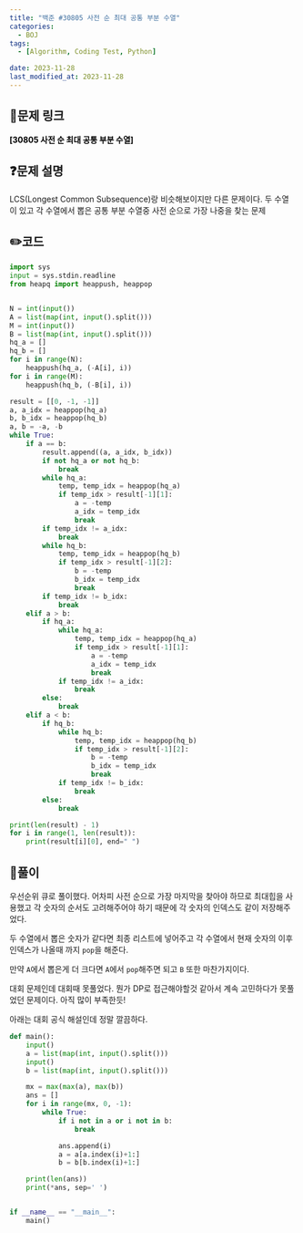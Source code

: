 ```yaml
---
title: "백준 #30805 사전 순 최대 공통 부분 수열"
categories:
  - BOJ
tags:
  - [Algorithm, Coding Test, Python]

date: 2023-11-28
last_modified_at: 2023-11-28
---
```


## :link:문제 링크

<a href="https://www.acmicpc.net/problem/30805" style="text-decoration:none; color:black; font-weight:bold" target="_blank">[30805 사전 순 최대 공통 부분 수열]</a>

## :question:문제 설명

LCS(Longest Common Subsequence)랑 비슷해보이지만 다른 문제이다.
두 수열이 있고 각 수열에서 뽑은 공통 부분 수열중 사전 순으로 가장 나중을 찾는 문제

## :pencil2:코드

```python
import sys
input = sys.stdin.readline
from heapq import heappush, heappop


N = int(input())
A = list(map(int, input().split()))
M = int(input())
B = list(map(int, input().split()))
hq_a = []
hq_b = []
for i in range(N):
    heappush(hq_a, (-A[i], i))
for i in range(M):
    heappush(hq_b, (-B[i], i))

result = [[0, -1, -1]]
a, a_idx = heappop(hq_a)
b, b_idx = heappop(hq_b)
a, b = -a, -b
while True:
    if a == b:
        result.append((a, a_idx, b_idx))
        if not hq_a or not hq_b:
            break
        while hq_a:
            temp, temp_idx = heappop(hq_a)
            if temp_idx > result[-1][1]:
                a = -temp
                a_idx = temp_idx
                break
        if temp_idx != a_idx:
            break
        while hq_b:
            temp, temp_idx = heappop(hq_b)
            if temp_idx > result[-1][2]:
                b = -temp
                b_idx = temp_idx
                break
        if temp_idx != b_idx:
            break
    elif a > b:
        if hq_a:
            while hq_a:
                temp, temp_idx = heappop(hq_a)
                if temp_idx > result[-1][1]:
                    a = -temp
                    a_idx = temp_idx
                    break
            if temp_idx != a_idx:
                break
        else:
            break
    elif a < b:
        if hq_b:
            while hq_b:
                temp, temp_idx = heappop(hq_b)
                if temp_idx > result[-1][2]:
                    b = -temp
                    b_idx = temp_idx
                    break
            if temp_idx != b_idx:
                break
        else:
            break

print(len(result) - 1)
for i in range(1, len(result)):
    print(result[i][0], end=" ")
```

## :memo:풀이

우선순위 큐로 풀이했다. 어차피 사전 순으로 가장 마지막을 찾아야 하므로 최대힙을 사용했고 각 숫자의 순서도 고려해주어야 하기 때문에 각 숫자의 인덱스도 같이 저장해주었다.

두 수열에서 뽑은 숫자가 같다면 최종 리스트에 넣어주고 각 수열에서 현재 숫자의 이후 인덱스가 나올때 까지 `pop`을 해준다.

만약 `A`에서 뽑은게 더 크다면 `A`에서 `pop`해주면 되고 `B` 또한 마찬가지이다.

대회 문제인데 대회때 못풀었다. 뭔가 DP로 접근해야할것 같아서 계속 고민하다가 못풀었던 문제이다. 아직 많이 부족한듯!

아래는 대회 공식 해설인데 정말 깔끔하다.

```python
def main():
    input()
    a = list(map(int, input().split()))
    input()
    b = list(map(int, input().split()))

    mx = max(max(a), max(b))
    ans = []
    for i in range(mx, 0, -1):
        while True:
            if i not in a or i not in b:
                break

            ans.append(i)
            a = a[a.index(i)+1:]
            b = b[b.index(i)+1:]

    print(len(ans))
    print(*ans, sep=' ')


if __name__ == "__main__":
    main()
```

